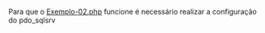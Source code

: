 Para que o [Exemplo-02.php](exemplo-02.php) funcione é necessário realizar a configuração do pdo_sqlsrv